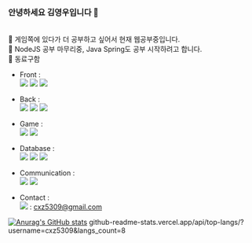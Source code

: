 ### 안녕하세요 김영우입니다 👋  
</br>
🌱 게임쪽에 있다가 더 공부하고 싶어서 현재 웹공부중입니다.</br>
🚩 NodeJS 공부 마무리중, Java Spring도 공부 시작하려고 합니다.</br>
👯 동료구함</br>

- Front :</br>
<span><img src="https://img.shields.io/badge/HTML-e34f26?style=flat-square&logo=html5&logoColor=white"/></span>
<span><img src="https://img.shields.io/badge/CSS-1572b6?style=flat&logo=css3&logoColor=white"/></span>
<span><img src="https://img.shields.io/badge/JavaScript-F7DF1E?style=flat&logo=JavaScript&logoColor=white"/></span>

- Back :</br>
<span><img src="https://img.shields.io/badge/Node.js-339933?style=flat-square&logo=Node.js&logoColor=white"/></span>
<span><img src="https://img.shields.io/badge/Docker-2496ED?style=flat-square&logo=Docker&logoColor=white"/></span>
<span><img src="https://img.shields.io/badge/AWS-232F3E?style=flat&logo=AWS&logoColor=white"/></span>

- Game :</br>
<span><img src="https://img.shields.io/badge/.Net-512BD4?style=flat-square&logo=.NET&logoColor=white"/><span>
<span><img src="https://img.shields.io/badge/Unity-000000?style=flat-square&logo=Unity&logoColor=white"/><span>

- Database :</br>
<span><img src="https://img.shields.io/badge/MySQL-4479A1?style=flat&logo=MySQL&logoColor=white"/></span>
<span><img src="https://img.shields.io/badge/MongoDB-47A248?style=flat&logo=MongoDB&logoColor=white"/></span>
<span><img src="https://img.shields.io/badge/PostgreSQL-4169E1?style=flat&logo=PostgreSQL&logoColor=white"/></span>

- Communication :</br>
<span><img src="https://img.shields.io/badge/GitHub-181717?style=flat&logo=github&logoColor=white"/></span>
<span><img src="https://img.shields.io/badge/Bitbucket-0052CC?style=flat&logo=Bitbucket&logoColor=white"/></span>
  
- Contact :</br>
<span><img src="https://img.shields.io/badge/Gmail-EA4335?style=flat-square&logo=Gmail&logoColor=white"/></a></span> 
 : cxz5309@gmail.com
  
[![Anurag's GitHub stats](https://github-readme-stats.vercel.app/api?username=cxz5309)](https://github.com/cxz5309/github-readme-stats)
github-readme-stats.vercel.app/api/top-langs/?username=cxz5309&langs_count=8

<!--
**cxz5309/cxz5309** is a ✨ _special_ ✨ repository because its `README.md` (this file) appears on your GitHub profile.

Here are some ideas to get you started:

- 🔭 I’m currently working on ...
- 🌱 I’m currently learning ...
- 👯 I’m looking to collaborate on ...
- 🤔 I’m looking for help with ...
- 💬 Ask me about ...
- 📫 How to reach me: ...
- 😄 Pronouns: ...
- ⚡ Fun fact: ...
-->
